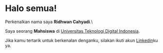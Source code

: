 # Halo semua! 

Perkenalkan nama saya **Ridhwan Cahyadi**.\

Saya seorang **Mahsiswa** di [Universitas Teknologi Digital Indonesia](https://www.utdi.ac.id/).

Jika kamu tertarik untuk berkenalan denganku, silakan ikuti akun [Linkedin](https://www.linkedin.com/in/ridhwancahyadi/)ku ya.

